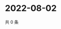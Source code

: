 # 2022-08-02

共 0 条

<!-- BEGIN WEIBO -->
<!-- 最后更新时间 Tue Aug 02 2022 00:01:58 GMT+0800 (China Standard Time) -->

<!-- END WEIBO -->

